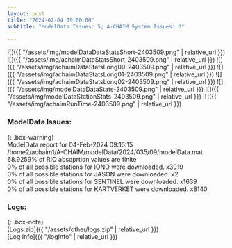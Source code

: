 ```yaml
---
layout: post
title: "2024-02-04 09:00:00"
subtitle: "ModelData Issues: 5; A-CHAIM System Issues: 0"

---
```


![]({{ "/assets/img/modelDataDataStatsShort-2403509.png" | relative_url }})
![]({{ "/assets/img/achaimDataStatsShort-2403509.png" | relative_url }})
![]({{ "/assets/img/achaimDataStatsLong00-2403509.png" | relative_url }})
![]({{ "/assets/img/achaimDataStatsLong01-2403509.png" | relative_url }})
![]({{ "/assets/img/achaimDataStatsLong02-2403509.png" | relative_url }})
![]({{ "/assets/img/modelDataDataStats-2403509.png" | relative_url }})
![]({{ "/assets/img/modelDataStationStats-2403509.png" | relative_url }})
![]({{ "/assets/img/achaimRunTime-2403509.png" | relative_url }})


### ModelData Issues:  
  
{: .box-warning}  
 ModelData report for 04-Feb-2024 09:15:15   
 /home2/achaim1/A-CHAIM/modelData/2024/035/09/modelData.mat   
 68.9259% of RIO absoprtion values are finite   
 0% of all possible stations for IONO were downloaded. x3919   
 0% of all possible stations for JASON were downloaded. x2   
 0% of all possible stations for SENTINEL were downloaded. x1639   
 0% of all possible stations for KARTVERKET were downloaded. x8140   
  


### Logs:  
  
{: .box-note}  
[Logs.zip]({{ "/assets/other/logs.zip" | relative_url }})  
[Log Info]({{ "/logInfo" | relative_url }})  
